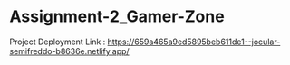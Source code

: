 # Assignment-2_Gamer-Zone

Project Deployment Link : https://659a465a9ed5895beb611de1--jocular-semifreddo-b8636e.netlify.app/
